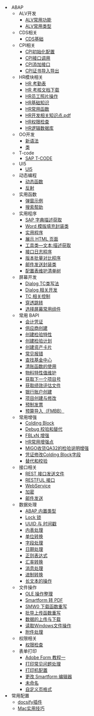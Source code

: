 <!-- _sidebar.md -->
-  ABAP 
  -  ALV开发 
    - [ALV常用功能](ABAP/ALV开发/ALV常用功能.md)
    - [ALV常用类型](ABAP/ALV开发/ALV常用类型.md)
  -  CDS相关 
    - [CDS基础](ABAP/CDS相关/CDS基础.md)
  -  CPI相关 
    - [CPI初始化配置](ABAP/CPI相关/CPI初始化配置.md)
    - [CPI接口调用](ABAP/CPI相关/CPI接口调用.md)
    - [CPI添加接口](ABAP/CPI相关/CPI添加接口.md)
    - [CPI证书导入导出](ABAP/CPI相关/CPI证书导入导出.md)
  -  HR模块相关 
    - [HR 考勤表](ABAP/HR模块相关/HR%20考勤表.md)
    - [HR 考核文档下载](ABAP/HR模块相关/HR%20考核文档下载.md)
    - [HR员工照片操作](ABAP/HR模块相关/HR员工照片操作.md)
    - [HR基础知识](ABAP/HR模块相关/HR基础知识.md)
    - [HR常用函数](ABAP/HR模块相关/HR常用函数.md)
    - [HR开发相关知识点.pdf](ABAP/HR模块相关/HR开发相关知识点.pdf.md)
    - [HR权限检查](ABAP/HR模块相关/HR权限检查.md)
    - [HR逻辑数据库](ABAP/HR模块相关/HR逻辑数据库.md)
  -  OO开发 
    - [新语法](ABAP/OO开发/新语法.md)
    - [类](ABAP/OO开发/类.md)
  -  T-code 
    - [SAP T-CODE](ABAP/T-code/SAP%20T-CODE.md)
  -  UI5 
    - [UI5](ABAP/UI5/UI5.md)
  -  动态编程 
    - [动态函数](ABAP/动态编程/动态函数.md)
    - [反射](ABAP/动态编程/反射.md)
  -  实用函数 
    - [弹窗示例](ABAP/实用函数/弹窗示例.md)
    - [搜索帮助](ABAP/实用函数/搜索帮助.md)
  -  实用程序 
    - [SAP 字典描述获取](ABAP/实用程序/SAP%20字典描述获取.md)
    - [Word 模版填充封装类](ABAP/实用程序/Word%20模版填充封装类.md)
    - [实用程序](ABAP/实用程序/实用程序.md)
    - [展示 HTML 页面](ABAP/实用程序/展示%20HTML%20页面.md)
    - [工具类—文本:描述获取](ABAP/实用程序/工具类—文本:描述获取.md)
    - [接口日志程序](ABAP/实用程序/接口日志程序.md)
    - [版本批量对比程序](ABAP/实用程序/版本批量对比程序.md)
    - [邮件发送封装类](ABAP/实用程序/邮件发送封装类.md)
    - [配置表维护清单树](ABAP/实用程序/配置表维护清单树.md)
  -  屏幕开发 
    - [Dialog TC类写法](ABAP/屏幕开发/Dialog%20TC类写法.md)
    - [Dialog 相关开发](ABAP/屏幕开发/Dialog%20相关开发.md)
    - [TC 相关控制](ABAP/屏幕开发/TC%20相关控制.md)
    - [穿透跳转](ABAP/屏幕开发/穿透跳转.md)
    - [选择屏幕常用组件](ABAP/屏幕开发/选择屏幕常用组件.md)
  -  常用 BAPI 
    - [会计凭证](ABAP/常用%20BAPI/会计凭证.md)
    - [供应商创建](ABAP/常用%20BAPI/供应商创建.md)
    - [创建检验特性](ABAP/常用%20BAPI/创建检验特性.md)
    - [创建检验计划](ABAP/常用%20BAPI/创建检验计划.md)
    - [创建资产卡片](ABAP/常用%20BAPI/创建资产卡片.md)
    - [常见报错](ABAP/常用%20BAPI/常见报错.md)
    - [查找基金中心](ABAP/常用%20BAPI/查找基金中心.md)
    - [清账函数的使用](ABAP/常用%20BAPI/清账函数的使用.md)
    - [物料特性值维护](ABAP/常用%20BAPI/物料特性值维护.md)
    - [获取下一个项目号](ABAP/常用%20BAPI/获取下一个项目号.md)
    - [获取绩效评估文件](ABAP/常用%20BAPI/获取绩效评估文件.md)
    - [银行账户创建](ABAP/常用%20BAPI/银行账户创建.md)
    - [项目创建与修改](ABAP/常用%20BAPI/项目创建与修改.md)
    - [预制发票](ABAP/常用%20BAPI/预制发票.md)
    - [预算导入（FMBB）](ABAP/常用%20BAPI/预算导入（FMBB）.md)
  -  常用增强 
    - [Colding Block](ABAP/常用增强/Colding%20Block.md)
    - [Debug 校验和替代](ABAP/常用增强/Debug%20校验和替代.md)
    - [FBLxN 增强](ABAP/常用增强/FBLxN%20增强.md)
    - [HR常用增强点](ABAP/常用增强/HR常用增强点.md)
    - [MIGO收货QA32的检验说明增强](ABAP/常用增强/MIGO收货QA32的检验说明增强.md)
    - [凭证修改Colding Block字段](ABAP/常用增强/凭证修改Colding%20Block字段.md)
    - [替代和校验](ABAP/常用增强/替代和校验.md)
  -  接口相关 
    - [REST 接口发送文件](ABAP/接口相关/REST%20接口发送文件.md)
    - [RESTFUL 接口](ABAP/接口相关/RESTFUL%20接口.md)
    - [WebService](ABAP/接口相关/WebService.md)
    - [加密](ABAP/接口相关/加密.md)
    - [邮件发送](ABAP/接口相关/邮件发送.md)
  -  数据处理 
    - [ABAP 内置类型](ABAP/数据处理/ABAP%20内置类型.md)
    - [Lock 锁](ABAP/数据处理/Lock%20锁.md)
    - [UUID 与 时间戳](ABAP/数据处理/UUID%20与%20时间戳.md)
    - [内表处理](ABAP/数据处理/内表处理.md)
    - [单位转换](ABAP/数据处理/单位转换.md)
    - [字段处理](ABAP/数据处理/字段处理.md)
    - [日期处理](ABAP/数据处理/日期处理.md)
    - [正则表达式](ABAP/数据处理/正则表达式.md)
    - [汇率转换](ABAP/数据处理/汇率转换.md)
    - [消息处理](ABAP/数据处理/消息处理.md)
    - [进制转换](ABAP/数据处理/进制转换.md)
    - [长文本的操作](ABAP/数据处理/长文本的操作.md)
  -  文件操作 
    - [OLE 操作整理](ABAP/文件操作/OLE%20操作整理.md)
    - [Smartform 转 PDF](ABAP/文件操作/Smartform%20转%20PDF.md)
    - [SMW0 下载函数重写](ABAP/文件操作/SMW0%20下载函数重写.md)
    - [批导上传函数重写](ABAP/文件操作/批导上传函数重写.md)
    - [数据的上传与下载](ABAP/文件操作/数据的上传与下载.md)
    - [读取Windows文件操作](ABAP/文件操作/读取Windows文件操作.md)
    - [附件处理](ABAP/文件操作/附件处理.md)
  -  权限相关 
    - [权限检查](ABAP/权限相关/权限检查.md)
  -  表单打印 
    - [Adobe Form 教程一](ABAP/表单打印/Adobe%20Form%20教程一.md)
    - [打印常见问题处理](ABAP/表单打印/打印常见问题处理.md)
    - [打印机配置](ABAP/表单打印/打印机配置.md)
    - [更改 Smartform 编辑器](ABAP/表单打印/更改%20Smartform%20编辑器.md)
    - [未命名](ABAP/表单打印/未命名.md)
    - [自定义页格式](ABAP/表单打印/自定义页格式.md)
-  常用配置 
  - [docsify插件](常用配置/docsify插件.md)
  - [Mac实用技巧](常用配置/Mac实用技巧.md)